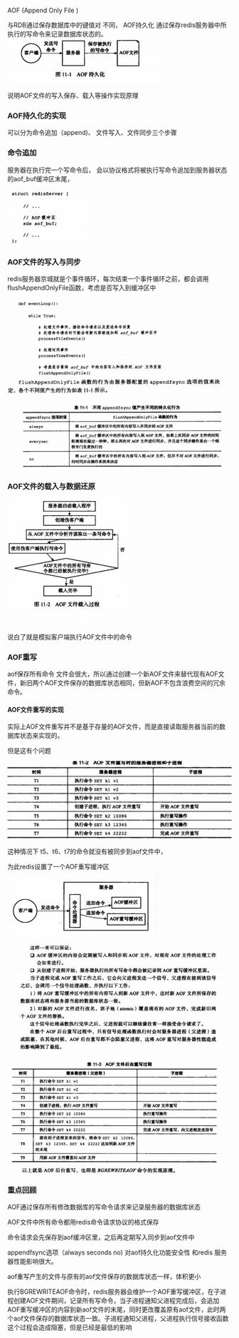 AOF (Append Only File )

与RDB通过保存数据库中的键值对 不同， AOF持久化 通过保存redis服务器中所执行的写命令来记录数据库状态的。![image-20210218153815551](assets/image-20210218153815551.png)

说明AOF文件的写入保存、载入等操作实现原理

### AOF持久化的实现

可以分为命令追加（append)、 文件写入、文件同步三个步骤

### 命令追加

服务器在执行完一个写命令后， 会以协议格式将被执行写命令追加到服务器状态的aof_buf缓冲区末尾，

![image-20210218154120819](assets/image-20210218154120819.png)

### AOF文件的写入与同步

redis服务器京城就是个事件循环，每次结束一个事件循环之前，都会调用flushAppendOnlyFile函数，考虑是否写入到缓冲区中

![image-20210218154306063](assets/image-20210218154306063.png)

![image-20210218154251813](assets/image-20210218154251813.png)

### AOF文件的载入与数据还原

![image-20210218154659107](assets/image-20210218154659107.png)

说白了就是模拟客户端执行AOF文件中的命令

### AOF重写

aof保存所有命令 文件会很大，所以通过创建一个新AOF文件来替代现有AOF文件，新旧两个AOF文件保存的数据库状态相同，但新AOF不包含浪费空间的冗余命令。

#### AOF文件重写的实现

实际上AOF文件重写并不是基于存量的AOF文件，而是直接读取服务器当前的数据库状态来实现的。

但是这有个问题

![image-20210218155553567](assets/image-20210218155553567.png)

这种情况下 t5、t6、t7的命令就没有被同步到aof文件中，

为此redis设置了一个AOF重写缓冲区![image-20210218155638591](assets/image-20210218155638591.png)

![image-20210218155859278](assets/image-20210218155859278.png)

![image-20210218155933883](assets/image-20210218155933883.png)

### 重点回顾

AOF通过保存所有修改数据库的写命令请求来记录服务器的数据库状态

AOF文件中所有命令都用redis命令请求协议的格式保存

命令请求会先保存到aof缓冲区里，之后再定期写入同步到aof文件中

appendfsync选项（always seconds no) 对aof持久化功能安全性 和redis 服务器性能影响很大。

aof重写产生的文件与原有的aof文件保存的数据库状态一样，体积更小

执行BGREWRITEAOF命令时，redis服务器会维护一个AOF重写缓冲区，在子进程创建AOF文件期间，记录所有写命令，当子进程通知父进程完成后，会追加AOF重写缓冲区的内容到新aof文件的末尾，同时更改覆盖原有aof文件，此时两个aof文件保存的数据库状态一致。子进程通知父进程，父进程执行信号接收函数这个过程会造成阻塞，但是已经是最低的影响